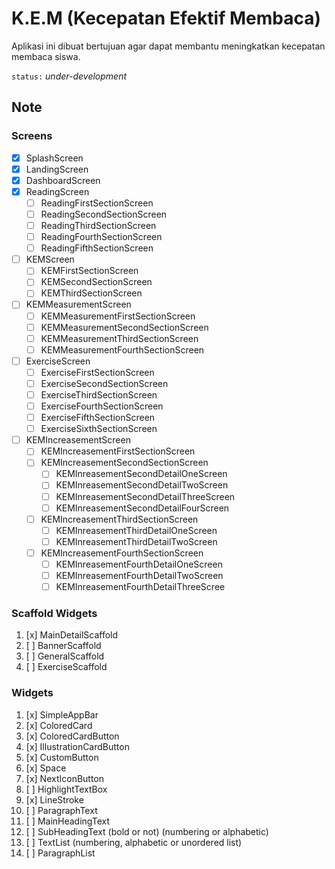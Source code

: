 # K.E.M (Kecepatan Efektif Membaca)

Aplikasi ini dibuat bertujuan agar dapat membantu meningkatkan kecepatan membaca siswa.

`status:` *under-development*

## Note

### Screens

- [x] SplashScreen
- [x] LandingScreen
- [x] DashboardScreen
- [x] ReadingScreen
  - [ ] ReadingFirstSectionScreen
  - [ ] ReadingSecondSectionScreen
  - [ ] ReadingThirdSectionScreen
  - [ ] ReadingFourthSectionScreen
  - [ ] ReadingFifthSectionScreen
- [ ] KEMScreen
  - [ ] KEMFirstSectionScreen
  - [ ] KEMSecondSectionScreen
  - [ ] KEMThirdSectionScreen
- [ ] KEMMeasurementScreen
  - [ ] KEMMeasurementFirstSectionScreen
  - [ ] KEMMeasurementSecondSectionScreen
  - [ ] KEMMeasurementThirdSectionScreen
  - [ ] KEMMeasurementFourthSectionScreen
- [ ] ExerciseScreen
  - [ ] ExerciseFirstSectionScreen
  - [ ] ExerciseSecondSectionScreen
  - [ ] ExerciseThirdSectionScreen
  - [ ] ExerciseFourthSectionScreen
  - [ ] ExerciseFifthSectionScreen
  - [ ] ExerciseSixthSectionScreen
- [ ] KEMIncreasementScreen
  - [ ] KEMIncreasementFirstSectionScreen
  - [ ] KEMIncreasementSecondSectionScreen
    - [ ] KEMInreasementSecondDetailOneScreen
    - [ ] KEMInreasementSecondDetailTwoScreen
    - [ ] KEMInreasementSecondDetailThreeScreen
    - [ ] KEMInreasementSecondDetailFourScreen
  - [ ] KEMIncreasementThirdSectionScreen
    - [ ] KEMInreasementThirdDetailOneScreen
    - [ ] KEMInreasementThirdDetailTwoScreen
  - [ ] KEMIncreasementFourthSectionScreen
    - [ ] KEMInreasementFourthDetailOneScreen
    - [ ] KEMInreasementFourthDetailTwoScreen
    - [ ] KEMInreasementFourthDetailThreeScree

### Scaffold Widgets

 1. [x] MainDetailScaffold
 2. [ ] BannerScaffold
 3. [ ] GeneralScaffold
 4. [ ] ExerciseScaffold

### Widgets

 1. [x] SimpleAppBar
 1. [x] ColoredCard
 1. [x] ColoredCardButton
 1. [x] IllustrationCardButton
 1. [x] CustomButton
 1. [x] Space
 1. [x] NextIconButton
 1. [ ] HighlightTextBox
 1. [x] LineStroke
 1. [ ] ParagraphText
 1. [ ] MainHeadingText
 1. [ ] SubHeadingText (bold or not) (numbering or alphabetic)
 1. [ ] TextList (numbering, alphabetic or unordered list)
 1. [ ] ParagraphList
